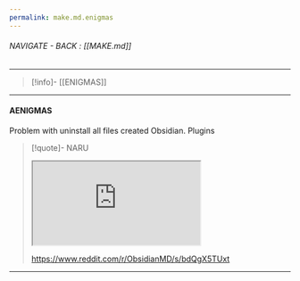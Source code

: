 ```yaml
---
permalink: make.md.enigmas
---
```


###### NAVIGATE - BACK :  [[MAKE.md]]
---
>[!info]- [[ENIGMAS]]
----
#### AENIGMAS



Problem with uninstall all files created
Obsidian. Plugins
>[!quote]- NARU
><iframe allowfullscreen allow="accelerometer; autoplay; clipboard-write; encrypted-media; gyroscope; picture-in-picture" src="https://www.reddit.com/r/ObsidianMD/s/bdQgX5TUxt" class="iframe-container iframe-generic"></iframe>
>
>https://www.reddit.com/r/ObsidianMD/s/bdQgX5TUxt

-----